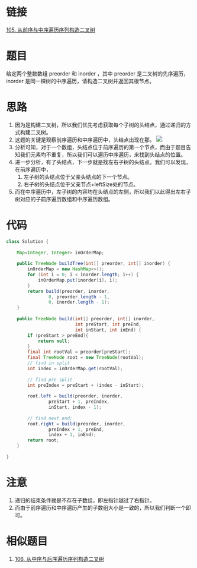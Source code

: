 # 链接

[105. 从前序与中序遍历序列构造二叉树](https://leetcode.cn/problems/construct-binary-tree-from-preorder-and-inorder-traversal/)

# 题目

给定两个整数数组 preorder 和 inorder ，其中 preorder 是二叉树的先序遍历， inorder 是同一棵树的中序遍历，请构造二叉树并返回其根节点。

# 思路
1. 因为是构建二叉树，所以我们优先考虑获取每个子树的头结点，通过递归的方式构建二叉树。
2. 这题的关键是观察前序遍历和中序遍历中，头结点出现在那。
![](Pasted%20image%2020230309200518.png)
3. 分析可知，对于一个数组，头结点位于前序遍历的第一个节点，而由于题目告知我们元素均不重复，所以我们可以遍历中序遍历，来找到头结点的位置。
4. 进一步分析，有了头结点，下一步就是找左右子树的头结点。我们可以发现，在前序遍历中，
	1. 左子树的头结点位于父亲头结点的下一个节点。
	2. 右子树的头结点位于父亲节点+leftSize处的节点。
3. 而在中序遍历中，左子树的内容均在头结点的左侧，所以我们以此得出左右子树对应的子前序遍历数组和中序遍历数组。

# 代码

```java
class Solution {  
  
    Map<Integer, Integer> inOrderMap;  
  
    public TreeNode buildTree(int[] preorder, int[] inorder) {  
        inOrderMap = new HashMap<>();  
        for (int i = 0; i < inorder.length; i++) {  
            inOrderMap.put(inorder[i], i);  
        }  
        return build(preorder, inorder,  
                0, preorder.length - 1,  
                0, inorder.length - 1);  
    }  
  
    public TreeNode build(int[] preorder, int[] inorder,  
                          int preStart, int preEnd,  
                          int inStart, int inEnd) {  
        if (preStart > preEnd){  
            return null;  
        }  
        final int rootVal = preorder[preStart];  
        final TreeNode root = new TreeNode(rootVal);  
        // find in split  
        int index = inOrderMap.get(rootVal);  
  
        // find pre split  
        int preIndex = preStart + (index - inStart);  
  
        root.left = build(preorder, inorder,  
                preStart + 1, preIndex,  
                inStart, index - 1);  
  
        // find next end;  
        root.right = build(preorder, inorder,  
                preIndex + 1, preEnd,  
                index + 1, inEnd);  
        return root;  
    }  
  
}
```

# 注意
1. 递归的结束条件就是不存在子数组，即左指针越过了右指针。
2. 而由于前序遍历和中序遍历产生的子数组大小是一致的，所以我们判断一个即可。

# 相似题目
1. [106. 从中序与后序遍历序列构造二叉树](106.%20从中序与后序遍历序列构造二叉树.md)
